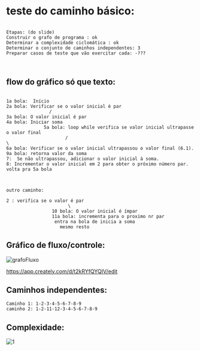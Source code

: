 

# teste do caminho básico:


```

Etapas: (do slide)
Construir o grafo de programa : ok
Determinar a complexidade ciclomática : ok
Determinar o conjunto de caminhos independentes: 3
Preparar casos de teste que vão exercitar cada: -???



```
## flow do gráfico só que texto:
```

1a bola:  Início
2a bola: Verificar se o valor inicial é par
                /          
3a bola: O valor inicial é par
4a bola: Iniciar soma
              5a bola: loop while verifica se valor inicial ultrapasse o valor final 
                      /                                                          \          
6a bola: Verificar se o valor inicial ultrapassou o valor final (6.1).           9a bola: retorna valor da soma
7:  Se não ultrapassou, adicionar o valor inicial à soma.
8: Incrementar o valor inicial em 2 para obter o próximo número par.
volta pra 5a bola



outro caminho: 

2 : verifica se o valor é par
                       \
                 10 bola: O valor inicial é ímpar           
                 11a bola: incrementa para o proximo nr par          
                  entra na bola de inicia a soma
                    mesmo resto

```

## Gráfico de fluxo/controle:

![grafoFluxo](https://github.com/Annagmo/engsoft/assets/85114312/5c23e734-e4d2-4ba2-bc25-d66db8d38b65)


https://app.creately.com/d/t2kRYfQYQIV/edit

## Caminhos independentes:
```
Caminho 1: 1-2-3-4-5-6-7-8-9
caminho 2: 1-2-11-12-3-4-5-6-7-8-9
```
## Complexidade:

![1](https://github.com/Annagmo/engsoft/assets/85114312/f8166c04-7b63-4007-83f9-f592e284a537)
